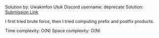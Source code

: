 Solution by: Uwakmfon Utuk
Discord username: deprecate
Solution: [Submission Link](https://leetcode.com/problems/product-of-array-except-self/submissions/1262290881/)
   
I first tried brute force, then I tried computing prefix and postfix products.

Time complexity: O(N)
Space complexity: O(N)